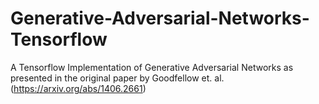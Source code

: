 # Generative-Adversarial-Networks-Tensorflow
A Tensorflow Implementation of Generative Adversarial Networks as presented in the original paper by Goodfellow et. al. (https://arxiv.org/abs/1406.2661)
